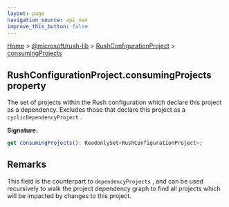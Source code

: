 ```yaml
---
layout: page
navigation_source: api_nav
improve_this_button: false
---
```



[Home](./index.md) &gt; [@microsoft/rush-lib](./rush-lib.md) &gt; [RushConfigurationProject](./rush-lib.rushconfigurationproject.md) &gt; [consumingProjects](./rush-lib.rushconfigurationproject.consumingprojects.md)

## RushConfigurationProject.consumingProjects property

The set of projects within the Rush configuration which declare this project as a dependency. Excludes those that declare this project as a `cyclicDependencyProject` .

<b>Signature:</b>

```typescript
get consumingProjects(): ReadonlySet<RushConfigurationProject>;
```

## Remarks

This field is the counterpart to `dependencyProjects` , and can be used recursively to walk the project dependency graph to find all projects which will be impacted by changes to this project.
